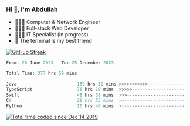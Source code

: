 <h3>Hi 👋, I'm Abdullah</h3>

- 👷🏼‍♂️ Computer & Network Engineer
- 👨🏻‍💻 Full-stack Web Developer
- 👨🏻‍💻 IT Specialist (in progress)
- 🖤 The terminal is my best friend

[![GitHub Streak](https://streak-stats.demolab.com?user=al3bad&theme=transparent&date_format=j%20M%5B%20Y%5D)](https://git.io/streak-stats)

<!--START_SECTION:waka-->

```python
From: 26 June 2023 - To: 25 December 2023

Total Time: 377 hrs 59 mins

Java                       159 hrs 52 mins >>>>>>>>>>>--------------   42.06 %
TypeScript                 76 hrs 10 mins  >>>>>--------------------   20.04 %
Swift                      48 hrs 38 mins  >>>----------------------   12.80 %
C#                         28 hrs 55 mins  >>-----------------------   07.61 %
Python                     10 hrs 46 mins  >------------------------   02.83 %
```

<!--END_SECTION:waka-->

<p>
  <a href="https://wakatime.com/@ce2a2aac-0d6b-4d65-b864-8a4bcaf12967"><img src="https://wakatime.com/badge/user/ce2a2aac-0d6b-4d65-b864-8a4bcaf12967.svg" alt="Total time coded since Dec 14 2019" /></a>
</p>
